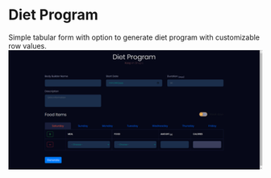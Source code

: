 # Diet Program
Simple tabular form with option to generate diet program with customizable row values.
![Diet program screenshot](https://raw.githubusercontent.com/moharastegaran/Diet-Program/main/screenshot.PNG)
